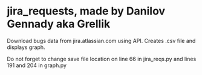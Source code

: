 # jira_requests, made by Danilov Gennady aka Grellik
Download bugs data from jira.atlassian.com using API. Creates .csv file and displays graph.

Do not forget to change save file location on line 66 in jira_reqs.py and lines 191 and 204 in graph.py
